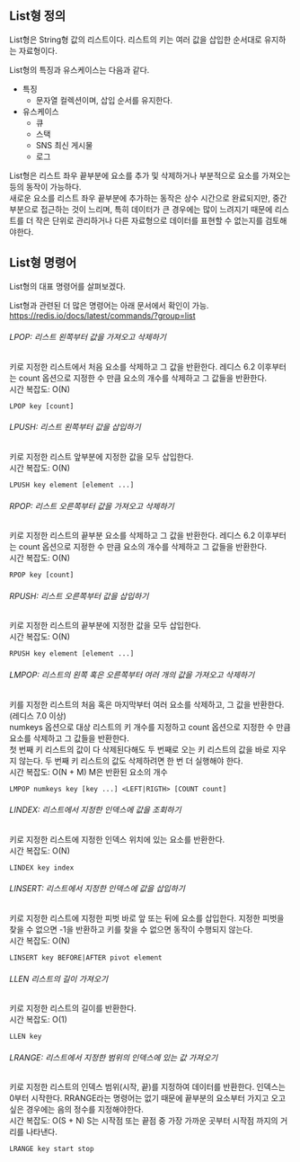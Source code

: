 ## List형 정의
List형은 String형 값의 리스트이다. 리스트의 키는 여러 값을 삽입한 순서대로 유지하는 자료형이다.

List형의 특징과 유스케이스는 다음과 같다.
- 특징
    - 문자열 컬렉션이며, 삽입 순서를 유지한다.
- 유스케이스
    - 큐
    - 스택
    - SNS 최신 게시물
    - 로그

List형은 리스트 좌우 끝부분에 요소를 추가 및 삭제하거나 부분적으로 요소를 가져오는 등의 동작이 가능하다.  
새로운 요소를 리스트 좌우 끝부분에 추가하는 동작은 상수 시간으로 완료되지만, 중간 부분으로 접근하는 것이 느리며, 특히 데이터가 큰 경우에는 많이 느려지기 때문에 리스트를 더 작은 단위로 관리하거나 다른 자료형으로 데이터를 표현할 수 없는지를 검토해야한다.
## List형 명령어
List형의 대표 명령어를 살펴보겠다.

List형과 관련된 더 많은 명령어는 아래 문서에서 확인이 가능.  
https://redis.io/docs/latest/commands/?group=list
###### LPOP: 리스트 왼쪽부터 값을 가져오고 삭제하기
키로 지정한 리스트에서 처음 요소를 삭제하고 그 값을 반환한다. 레디스 6.2 이후부터는 count 옵션으로 지정한 수 만큼 요소의 개수를 삭제하고 그 값들을 반환한다.  
시간 복잡도: O(N)
```redis
LPOP key [count]
```
###### LPUSH: 리스트 왼쪽부터 값을 삽입하기
키로 지정한 리스트 앞부분에 지정한 값을 모두 삽입한다.  
시간 복잡도: O(N)
```redis
LPUSH key element [element ...]
```
###### RPOP: 리스트 오른쪽부터 값을 가져오고 삭제하기
키로 지정한 리스트의 끝부분 요소를 삭제하고 그 값을 반환한다. 레디스 6.2 이후부터는 count 옵션으로 지정한 수 만큼 요소의 개수를 삭제하고 그 값들을 반환한다.  
시간 복잡도: O(N)
```redis
RPOP key [count]
```
###### RPUSH: 리스트 오른쪽부터 값을 삽입하기
키로 지정한 리스트의 끝부분에 지정한 값을 모두 삽입한다.  
시간 복잡도: O(N)
```redis
RPUSH key element [element ...]
```
###### LMPOP: 리스트의 왼쪽 혹은 오른쪽부터 여러 개의 값을 가져오고 삭제하기
키를 지정한 리스트의 처음 혹은 마지막부터 여러 요소를 삭제하고, 그 값을 반환한다.(레디스 7.0 이상)  
numkeys 옵션으로 대상 리스트의 키 개수를 지정하고 count 옵션으로 지정한 수 만큼 요소를 삭제하고 그 값들을 반환한다.    
첫 번째 키 리스트의 값이 다 삭제된다해도 두 번째로 오는 키 리스트의 값을 바로 지우지 않는다. 두 번째 키 리스트의 값도 삭제하려면 한 번 더 실행해야 한다.  
시간 복잡도: O(N + M) M은 반환된 요소의 개수
```redis
LMPOP numkeys key [key ...] <LEFT|RIGTH> [COUNT count]
```
###### LINDEX: 리스트에서 지정한 인덱스에 값을 조회하기
키로 지정한 리스트에 지정한 인덱스 위치에 있는 요소를 반환한다.  
시간 복잡도: O(N)
```redis
LINDEX key index
```
###### LINSERT: 리스트에서 지정한 인덱스에 값을 삽입하기
키로 지정한 리스트에 지정한 피벗 바로 앞 또는 뒤에 요소를 삽입한다. 지정한 피벗을 찾을 수 없으면 -1을 반환하고 키를 찾을 수 없으면 동작이 수행되지 않는다.  
시간 복잡도: O(N)
```redis
LINSERT key BEFORE|AFTER pivot element
```
###### LLEN 리스트의 길이 가져오기
키로 지정한 리스트의 길이를 반환한다.  
시간 복잡도: O(1)
```redis
LLEN key
```
###### LRANGE: 리스트에서 지정한 범위의 인덱스에 있는 값 가져오기
키로 지정한 리스트의 인덱스 범위(시작, 끝)를 지정하여 데이터를 반환한다. 인덱스는 0부터 시작한다.
RRANGE라는 명령어는 없기 때문에 끝부분의 요소부터 가지고 오고 싶은 경우에는 음의 정수를 지정해야한다.  
시간 복잡도: O(S + N) S는 시작점 또는 끝점 중 가장 가까운 곳부터 시작점 까지의 거리를 나타낸다.
```redis
LRANGE key start stop
```